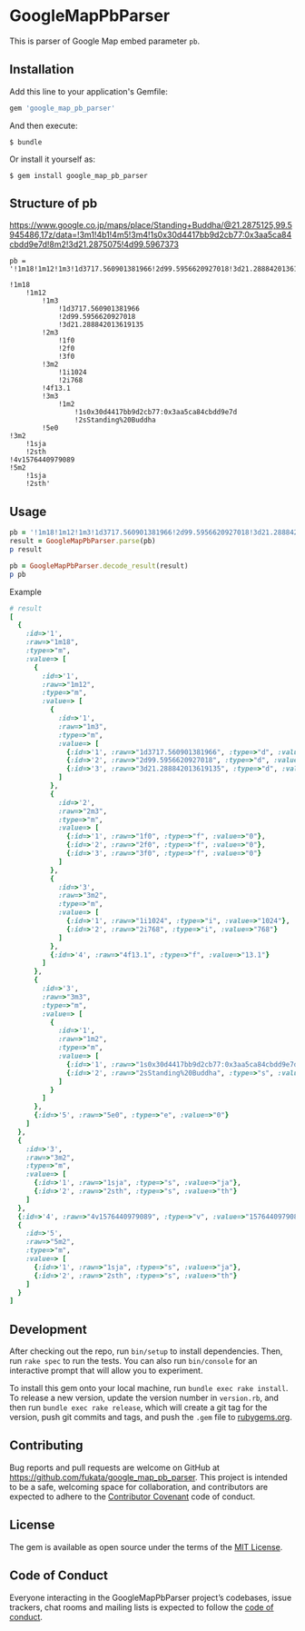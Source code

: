 # GoogleMapPbParser

This is parser of Google Map embed parameter `pb`.

## Installation

Add this line to your application's Gemfile:

```ruby
gem 'google_map_pb_parser'
```

And then execute:

    $ bundle

Or install it yourself as:

    $ gem install google_map_pb_parser

## Structure of pb

https://www.google.co.jp/maps/place/Standing+Buddha/@21.2875125,99.5945486,17z/data=!3m1!4b1!4m5!3m4!1s0x30d4417bb9d2cb77:0x3aa5ca84cbdd9e7d!8m2!3d21.2875075!4d99.5967373
```
pb = '!1m18!1m12!1m3!1d3717.560901381966!2d99.5956620927018!3d21.288842013619135!2m3!1f0!2f0!3f0!3m2!1i1024!2i768!4f13.1!3m3!1m2!1s0x30d4417bb9d2cb77:0x3aa5ca84cbdd9e7d!2sStanding%20Buddha!5e0!3m2!1sja!2sth!4v1576440979089!5m2!1sja!2sth'
```

```
!1m18
    !1m12
        !1m3
            !1d3717.560901381966
            !2d99.5956620927018
            !3d21.288842013619135
        !2m3
            !1f0
            !2f0
            !3f0
        !3m2
            !1i1024
            !2i768
        !4f13.1
        !3m3
            !1m2
                !1s0x30d4417bb9d2cb77:0x3aa5ca84cbdd9e7d
                !2sStanding%20Buddha
        !5e0
!3m2
    !1sja
    !2sth
!4v1576440979089
!5m2
    !1sja
    !2sth'
```

## Usage

```ruby
pb = '!1m18!1m12!1m3!1d3717.560901381966!2d99.5956620927018!3d21.288842013619135!2m3!1f0!2f0!3f0!3m2!1i1024!2i768!4f13.1!3m3!1m2!1s0x30d4417bb9d2cb77:0x3aa5ca84cbdd9e7d!2sStanding%20Buddha!5e0!3m2!1sja!2sth!4v1576440979089!5m2!1sja!2sth'
result = GoogleMapPbParser.parse(pb)
p result

pb = GoogleMapPbParser.decode_result(result)
p pb
```

Example

```ruby
# result
[
  {
    :id=>'1',
    :raw=>"1m18",
    :type=>"m",
    :value=> [
      {
        :id=>'1',
        :raw=>"1m12",
        :type=>"m",
        :value=> [
          {
            :id=>'1',
            :raw=>"1m3",
            :type=>"m",
            :value=> [
              {:id=>'1', :raw=>"1d3717.560901381966", :type=>"d", :value=>"3717.560901381966"},
              {:id=>'2', :raw=>"2d99.5956620927018", :type=>"d", :value=>"99.5956620927018"},
              {:id=>'3', :raw=>"3d21.288842013619135", :type=>"d", :value=>"21.288842013619135"}
            ]
          },
          {
            :id=>'2',
            :raw=>"2m3",
            :type=>"m",
            :value=> [
              {:id=>'1', :raw=>"1f0", :type=>"f", :value=>"0"},
              {:id=>'2', :raw=>"2f0", :type=>"f", :value=>"0"},
              {:id=>'3', :raw=>"3f0", :type=>"f", :value=>"0"}
            ]
          },
          {
            :id=>'3',
            :raw=>"3m2",
            :type=>"m",
            :value=> [
              {:id=>'1', :raw=>"1i1024", :type=>"i", :value=>"1024"},
              {:id=>'2', :raw=>"2i768", :type=>"i", :value=>"768"}
            ]
          },
          {:id=>'4', :raw=>"4f13.1", :type=>"f", :value=>"13.1"}
        ]
      },
      {
        :id=>'3',
        :raw=>"3m3",
        :type=>"m",
        :value=> [
          {
            :id=>'1',
            :raw=>"1m2",
            :type=>"m",
            :value=> [
              {:id=>'1', :raw=>"1s0x30d4417bb9d2cb77:0x3aa5ca84cbdd9e7d", :type=>"s", :value=>"0x30d4417bb9d2cb77:0x3aa5ca84cbdd9e7d"},
              {:id=>'2', :raw=>"2sStanding%20Buddha", :type=>"s", :value=>"Standing%20Buddha"}
            ]
          }
        ]
      },
      {:id=>'5', :raw=>"5e0", :type=>"e", :value=>"0"}
    ]
  },
  {
    :id=>'3',
    :raw=>"3m2",
    :type=>"m",
    :value=> [
      {:id=>'1', :raw=>"1sja", :type=>"s", :value=>"ja"},
      {:id=>'2', :raw=>"2sth", :type=>"s", :value=>"th"}
    ]
  },
  {:id=>'4', :raw=>"4v1576440979089", :type=>"v", :value=>"1576440979089"},
  {
    :id=>'5',
    :raw=>"5m2",
    :type=>"m",
    :value=> [
      {:id=>'1', :raw=>"1sja", :type=>"s", :value=>"ja"},
      {:id=>'2', :raw=>"2sth", :type=>"s", :value=>"th"}
    ]
  }
]
```

## Development

After checking out the repo, run `bin/setup` to install dependencies. Then, run `rake spec` to run the tests. You can also run `bin/console` for an interactive prompt that will allow you to experiment.

To install this gem onto your local machine, run `bundle exec rake install`. To release a new version, update the version number in `version.rb`, and then run `bundle exec rake release`, which will create a git tag for the version, push git commits and tags, and push the `.gem` file to [rubygems.org](https://rubygems.org).

## Contributing

Bug reports and pull requests are welcome on GitHub at https://github.com/fukata/google_map_pb_parser. This project is intended to be a safe, welcoming space for collaboration, and contributors are expected to adhere to the [Contributor Covenant](http://contributor-covenant.org) code of conduct.

## License

The gem is available as open source under the terms of the [MIT License](https://opensource.org/licenses/MIT).

## Code of Conduct

Everyone interacting in the GoogleMapPbParser project’s codebases, issue trackers, chat rooms and mailing lists is expected to follow the [code of conduct](https://github.com/fukata/google_map_pb_parser/blob/master/CODE_OF_CONDUCT.md).
